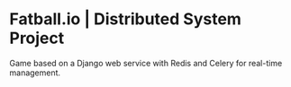 # Fatball.io | Distributed System Project
Game based on a Django web service with Redis and Celery for real-time management. 
